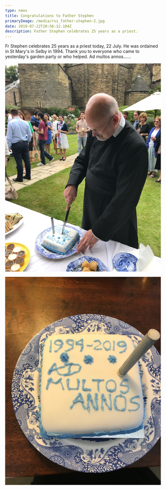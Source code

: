 ```yaml
---
type: news
title: Congratulations to Father Stephen
primaryImage: /media/rsz_father-stephen-2.jpg
date: 2019-07-22T20:56:12.104Z
description: Father Stephen celebrates 25 years as a priest.
---
```

Fr Stephen celebrates 25 years as a priest today, 22 July. He was ordained in St Mary's in Selby in 1994. Thank you to everyone who came to yesterday's garden party or who helped. Ad multos annos......

![Father Stephen cutting his 25th ordination anniversary cake](/media/father-stephen-01.jpg "Father Stephen cutting his 25th ordination anniversary cake")

![Ordination Anniversary cake, beautifully hand decorated](/media/father-stephen-2.jpg "Ordination Anniversary cake, beautifully hand decorated")
